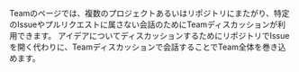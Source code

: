 Teamのページでは、複数のプロジェクトあるいはリポジトリにまたがり、特定のIssueやプルリクエストに属さない会話のためにTeamディスカッションが利用できます。 アイデアについてディスカッションするためにリポジトリでIssueを開く代わりに、Teamディスカッションで会話することでTeam全体を巻き込めます。
